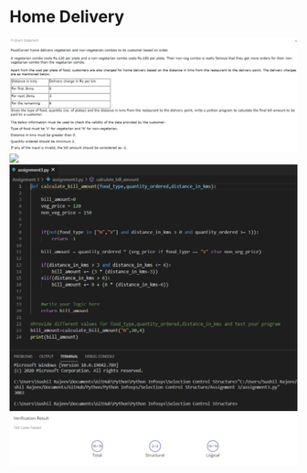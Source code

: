 # Home Delivery

<img src = "images/i1.PNG">
<br>
<img src = "images/i11.PNG">
<br>
<img src = "images/i2.PNG">
<br>
<img src = "images/i3.PNG">